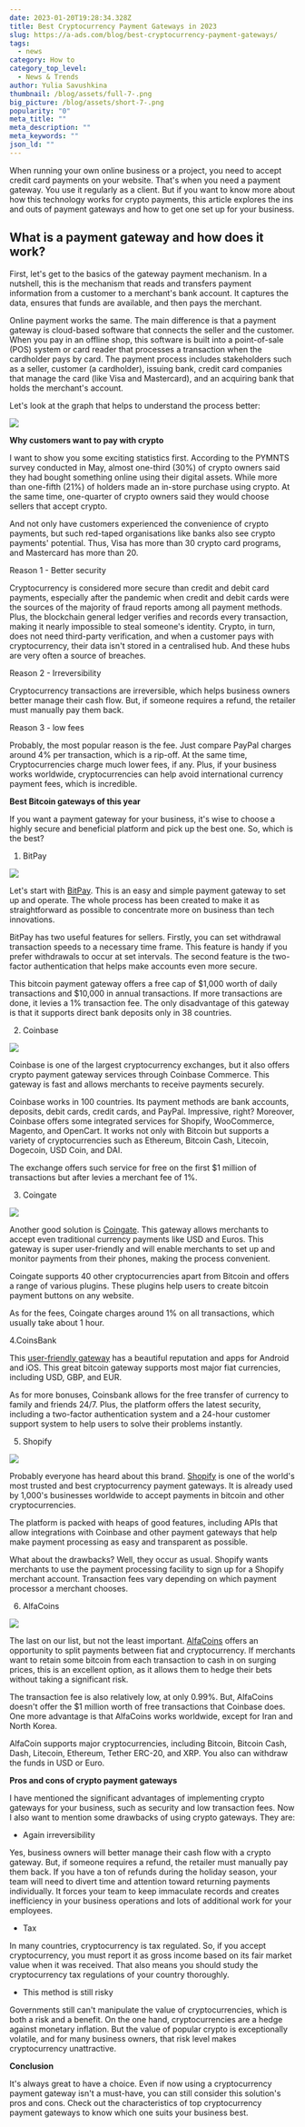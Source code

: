 ```yaml
---
date: 2023-01-20T19:28:34.328Z
title: Best Cryptocurrency Payment Gateways in 2023
slug: https://a-ads.com/blog/best-cryptocurrency-payment-gateways/
tags:
  - news
category: How to
category_top_level:
  - News & Trends
author: Yulia Savushkina
thumbnail: /blog/assets/full-7-.png
big_picture: /blog/assets/short-7-.png
popularity: "0"
meta_title: ""
meta_description: ""
meta_keywords: ""
json_ld: ""
---
```

When running your own online business or a project, you need to accept credit card payments on your website. That's when you need a payment gateway. You use it regularly as a client. But if you want to know more about how this technology works for crypto payments, this article explores the ins and outs of payment gateways and how to get one set up for your business.

## What is a payment gateway and how does it work?

First, let's get to the basics of the gateway payment mechanism. In a nutshell, this is the mechanism that reads and transfers payment information from a customer to a merchant's bank account. It captures the data, ensures that funds are available, and then pays the merchant. 

Online payment works the same. The main difference is that a payment gateway is cloud-based software that connects the seller and the customer. When you pay in an offline shop, this software is built into a point-of-sale (POS) system or card reader that processes a transaction when the cardholder pays by card. The payment process includes stakeholders such as a seller, customer (a cardholder), issuing bank, credit card companies that manage the card (like Visa and Mastercard), and an acquiring bank that holds the merchant's account.

Let's look at the graph that helps to understand the process better: 

![](/blog/assets/full-9-.png)

**Why customers want to pay with crypto**

I want to show you some exciting statistics first. According to the PYMNTS survey conducted in May, almost one-third (30%) of crypto owners said they had bought something online using their digital assets. While more than one-fifth (21%) of holders made an in-store purchase using crypto. At the same time, one-quarter of crypto owners said they would choose sellers that accept crypto. 

And not only have customers experienced the convenience of crypto payments, but such red-taped organisations like banks also see crypto payments' potential. Thus, Visa has more than 30 crypto card programs, and Mastercard has more than 20. 

Reason 1 - Better security 

Cryptocurrency is considered more secure than credit and debit card payments, especially after the pandemic when credit and debit cards were the sources of the majority of fraud reports among all payment methods. Plus, the blockchain general ledger verifies and records every transaction, making it nearly impossible to steal someone's identity. Crypto, in turn, does not need third-party verification, and when a customer pays with cryptocurrency, their data isn't stored in a centralised hub. And these hubs are very often a source of breaches.

Reason 2 - Irreversibility 

Cryptocurrency transactions are irreversible, which helps business owners better manage their cash flow. But, if someone requires a refund, the retailer must manually pay them back.

Reason 3 - low fees

Probably, the most popular reason is the fee. Just compare PayPal charges around 4% per transaction, which is a rip-off. At the same time, Cryptocurrencies charge much lower fees, if any. Plus, if your business works worldwide, cryptocurrencies can help avoid international currency payment fees, which is incredible. 

**Best Bitcoin gateways of this year**

If you want a payment gateway for your business, it's wise to choose a highly secure and beneficial platform and pick up the best one. So, which is the best?

1. BitPay

![](https://lh5.googleusercontent.com/df71h9krScI31wlL46kJvvxMkfFAXEY7MVmC3CHaKqs7RN89siaZaNLdoWKjdcnDfhqsCSEs3Nj7IGQWakpXHIYRArnuYlmTwoxcVbAJKf73BEtEAClBqOFl5mlsuYOvqh-VVYxWhp4tM8LhsgtsP0Ijlla2yErIPGY6_VNcdXoU3CKOyXoUUrggZ8vYqg)

Let's start with [BitPay](https://bitpay.com). This is an easy and simple payment gateway to set up and operate. The whole process has been created to make it as straightforward as possible to concentrate more on business than tech innovations. 

BitPay has two useful features for sellers. Firstly, you can set withdrawal transaction speeds to a necessary time frame. This feature is handy if you prefer withdrawals to occur at set intervals. The second feature is the two-factor authentication that helps make accounts even more secure.

This bitcoin payment gateway offers a free cap of $1,000 worth of daily transactions and $10,000 in annual transactions. If more transactions are done, it levies a 1% transaction fee. The only disadvantage of this gateway is that it supports direct bank deposits only in 38 countries.

2. Coinbase 

![](https://lh5.googleusercontent.com/aujFc3cV9kbCEgwjE-w8FwBbor2m-f__HTruwv_z0vT4m8BEOPC3bryLnRR2JynnVLrGgeTJCnTZB_c8ZYpw0gTvQ1_--3_g-9g6x0xdTSe_AHUk8L_CoM_ILtlSfTJcb9cuKmMKAsxbYJQDRKcYS7ItbuEXXvT14hn1TVsCNl7rUWo1-jA_cI-Fw0Z8Pg)

Coinbase is one of the largest cryptocurrency exchanges, but it also offers crypto payment gateway services through Coinbase Commerce. This gateway is fast and allows merchants to receive payments securely. 

Coinbase works in 100 countries. Its payment methods are bank accounts, deposits, debit cards, credit cards, and PayPal. Impressive, right? Moreover, Coinbase offers some integrated services for Shopify, WooCommerce, Magento, and OpenCart. It works not only with Bitcoin but supports a variety of cryptocurrencies such as Ethereum, Bitcoin Cash, Litecoin, Dogecoin, USD Coin, and DAI. 

The exchange offers such service for free on the first $1 million of transactions but after levies a merchant fee of 1%.

3. Coingate 

![](https://lh4.googleusercontent.com/MxzBx0pG4DwxNJo-_9Y4zF8PiDRMe_JMT9iQeJglkdxPYeLYAQ871waiiS5ARlXRgikggix63DaBY4bYIy7Y5beEDliWWiUFb38jEv6d8jE4c0i8RSYX5wT1MAMxI7Rif6RTUyfPM2jGCyf0TURTARrvTdHoRr-0ePVMdnuatmhQQ6aobpe86AVNsEmPfg)

Another good solution is [Coingate](https://coingate.com). This gateway allows merchants to accept even traditional currency payments like USD and Euros. This gateway is super user-friendly and will enable merchants to set up and monitor payments from their phones, making the process convenient. 

Coingate supports 40 other cryptocurrencies apart from Bitcoin and offers a range of various plugins. These plugins help users to create bitcoin payment buttons on any website. 

As for the fees, Coingate charges around 1% on all transactions, which usually take about 1 hour.

4.CoinsBank 

This [user-friendly gateway](https://coinsbank.com) has a beautiful reputation and apps for Android and iOS. This great bitcoin gateway supports most major fiat currencies, including USD, GBP, and EUR.

As for more bonuses, Coinsbank allows for the free transfer of currency to family and friends 24/7. Plus, the platform offers the latest security, including a two-factor authentication system and a 24-hour customer support system to help users to solve their problems instantly. 

5. Shopify 

![](https://lh6.googleusercontent.com/GvZi6T_StRhbm7Zq3ppL26QF8PFRX7QLtUfjJkCNu_MSLNXoY0n_LT1e9SnZPXhQVWHhqwivRfeKCx4RToLZCBI0jtba7Oc4RYZuH458rEozQa3rt4BwjJu5CbzcqcRrjdd519fgtSbDkgRBW44ZDbhW0OuvhDbXQikz5GR1OcXnz-ZFh600y6237g3wcQ)

Probably everyone has heard about this brand. [Shopify](https://www.shopify.com) is one of the world's most trusted and best cryptocurrency payment gateways. It is already used by 1,000's businesses worldwide to accept payments in bitcoin and other cryptocurrencies. 

The platform is packed with heaps of good features, including APIs that allow integrations with Coinbase and other payment gateways that help make payment processing as easy and transparent as possible.

What about the drawbacks? Well, they occur as usual. Shopify wants merchants to use the payment processing facility to sign up for a Shopify merchant account. Transaction fees vary depending on which payment processor a merchant chooses.

6. AlfaCoins 

![](https://lh6.googleusercontent.com/TVEd7dFfeUbdcUy2_xWkQLHtFoExmx8asfGmT6wQ7CUmIj_G_hZV1nxi7JD08XOoSOhCVt7tA11ktVsl67dAXXcsSjaHmhQ4XIObSBzC34PaXkL2aTlY-1b_Iw-AA_dkMZx8LZCApYfCp4EdgcQa-GPCSlTIR1m1QJ7HGiuflMzejukZYXx8yoz8fUx36A)

The last on our list, but not the least important. [AlfaCoins](https://www.alfacoins.com) offers an opportunity to split payments between fiat and cryptocurrency. If merchants want to retain some bitcoin from each transaction to cash in on surging prices, this is an excellent option, as it allows them to hedge their bets without taking a significant risk. 

The transaction fee is also relatively low, at only 0.99%. But, AlfaCoins doesn't offer the $1 million worth of free transactions that Coinbase does. One more advantage is that AlfaCoins works worldwide, except for Iran and North Korea.  

AlfaCoin supports major cryptocurrencies, including Bitcoin, Bitcoin Cash, Dash, Litecoin, Ethereum, Tether ERC-20, and XRP. You also can withdraw the funds in USD or Euro. 

**Pros and cons of crypto payment gateways**

I have mentioned the significant advantages of implementing crypto gateways for your business, such as security and low transaction fees. Now I also want to mention some drawbacks of using crypto gateways. They are:

* Again irreversibility

Yes, business owners will better manage their cash flow with a crypto gateway. But, if someone requires a refund, the retailer must manually pay them back. If you have a ton of refunds during the holiday season, your team will need to divert time and attention toward returning payments individually. It forces your team to keep immaculate records and creates inefficiency in your business operations and lots of additional work for your employees. 

* Tax 

In many countries, cryptocurrency is tax regulated. So, if you accept cryptocurrency, you must report it as gross income based on its fair market value when it was received. That also means you should study the cryptocurrency tax regulations of your country thoroughly.

* This method is still risky

Governments still can't manipulate the value of cryptocurrencies, which is both a risk and a benefit. On the one hand, cryptocurrencies are a hedge against monetary inflation. But the value of popular crypto is exceptionally volatile, and for many business owners, that risk level makes cryptocurrency unattractive. 

**Conclusion** 

It's always great to have a choice. Even if now using a cryptocurrency payment gateway isn't a must-have, you can still consider this solution's pros and cons. Check out the characteristics of top cryptocurrency payment gateways to know which one suits your business best.